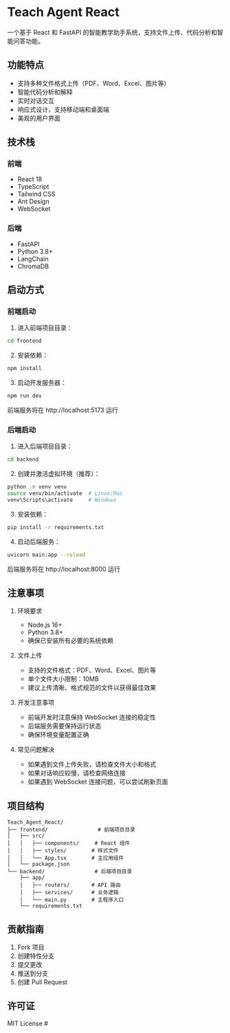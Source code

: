 # Teach Agent React

一个基于 React 和 FastAPI 的智能教学助手系统，支持文件上传、代码分析和智能问答功能。

## 功能特点

- 支持多种文件格式上传（PDF、Word、Excel、图片等）
- 智能代码分析和解释
- 实时对话交互
- 响应式设计，支持移动端和桌面端
- 美观的用户界面

## 技术栈

### 前端
- React 18
- TypeScript
- Tailwind CSS
- Ant Design
- WebSocket

### 后端
- FastAPI
- Python 3.8+
- LangChain
- ChromaDB

## 启动方式

### 前端启动

1. 进入前端项目目录：
```bash
cd frontend
```

2. 安装依赖：
```bash
npm install
```

3. 启动开发服务器：
```bash
npm run dev
```

前端服务将在 http://localhost:5173 运行

### 后端启动

1. 进入后端项目目录：
```bash
cd backend
```

2. 创建并激活虚拟环境（推荐）：
```bash
python -m venv venv
source venv/bin/activate  # Linux/Mac
venv\Scripts\activate     # Windows
```

3. 安装依赖：
```bash
pip install -r requirements.txt
```

4. 启动后端服务：
```bash
uvicorn main:app --reload
```

后端服务将在 http://localhost:8000 运行

## 注意事项

1. 环境要求
   - Node.js 16+
   - Python 3.8+
   - 确保已安装所有必要的系统依赖

2. 文件上传
   - 支持的文件格式：PDF、Word、Excel、图片等
   - 单个文件大小限制：10MB
   - 建议上传清晰、格式规范的文件以获得最佳效果

3. 开发注意事项
   - 前端开发时注意保持 WebSocket 连接的稳定性
   - 后端服务需要保持运行状态
   - 确保环境变量配置正确

4. 常见问题解决
   - 如果遇到文件上传失败，请检查文件大小和格式
   - 如果对话响应较慢，请检查网络连接
   - 如果遇到 WebSocket 连接问题，可以尝试刷新页面

## 项目结构

```
Teach_Agent_React/
├── frontend/                # 前端项目目录
│   ├── src/
│   │   ├── components/     # React 组件
│   │   ├── styles/        # 样式文件
│   │   └── App.tsx        # 主应用组件
│   └── package.json
└── backend/                # 后端项目目录
    ├── app/
    │   ├── routers/       # API 路由
    │   ├── services/      # 业务逻辑
    │   └── main.py        # 主程序入口
    └── requirements.txt
```

## 贡献指南

1. Fork 项目
2. 创建特性分支
3. 提交更改
4. 推送到分支
5. 创建 Pull Request

## 许可证

MIT License #
